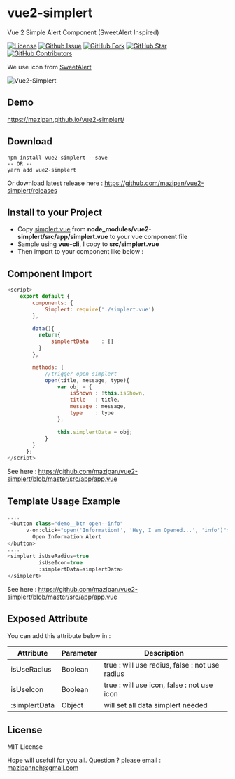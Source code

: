 # vue2-simplert
Vue 2 Simple Alert Component (SweetAlert Inspired)

[![License](https://img.shields.io/github/license/mazipan/vue2-simplert.svg?maxAge=3600)](https://github.com/mazipan/vue2-simplert) 
[![Github Issue](https://img.shields.io/github/issues/mazipan/vue2-simplert.svg?maxAge=3600)](https://github.com/mazipan/vue2-simplert/issues) 
[![GitHub Fork](https://img.shields.io/github/forks/mazipan/vue2-simplert.svg?maxAge=3600)](https://github.com/mazipan/vue2-simplert/network) 
[![GitHub Star](https://img.shields.io/github/stars/mazipan/vue2-simplert.svg?maxAge=3600)](https://github.com/mazipan/vue2-simplert/stargazers) 
[![GitHub Contributors](https://img.shields.io/github/contributors/mazipan/vue2-simplert.svg?maxAge=3600)](https://github.com/mazipan/vue2-simplert/network/members)

We use icon from [SweetAlert](https://github.com/t4t5/sweetalert)

![Vue2-Simplert](https://raw.githubusercontent.com/mazipan/vue2-simplert/master/screenshoot.PNG)

## Demo
https://mazipan.github.io/vue2-simplert/

## Download
```
npm install vue2-simplert --save
-- OR --
yarn add vue2-simplert
```
Or download latest release here : https://github.com/mazipan/vue2-simplert/releases

## Install to your Project
+ Copy [simplert.vue](https://github.com/mazipan/vue2-simplert/blob/master/src/app/simplert.vue) from **node_modules/vue2-simplert/src/app/simplert.vue** to your vue component file
+ Sample using **vue-cli**, I copy to **src/simplert.vue**
+ Then import to your component like below :

## Component Import
```javascript
<script>
    export default {
        components: {
            Simplert: require('./simplert.vue')
        },

        data(){
          return{
              simplertData    : {}
          }
        },

        methods: {
            //trigger open simplert
            open(title, message, type){
                var obj = {
                    isShown : !this.isShown,
                    title   : title,
                    message : message,
                    type    : type
                };

                this.simplertData = obj;
            }
        }
      };
</script>
```
See here : https://github.com/mazipan/vue2-simplert/blob/master/src/app/app.vue

## Template Usage Example
```javascript
....
 <button class="demo__btn open--info"
      v-on:click="open('Information!', 'Hey, I am Opened...', 'info')">
        Open Information Alert
</button>
....
<simplert isUseRadius=true
          isUseIcon=true
          :simplertData=simplertData>
</simplert>
```
See here : https://github.com/mazipan/vue2-simplert/blob/master/src/app/app.vue

## Exposed Attribute
You can add this attribute below in <SimplertComponent> :

| Attribute         	        | Parameter             	| Description                                        	|
|---------------------------	|-----------------------	|---------------------------------------------------	|
| isUseRadius         	        | Boolean                   | true : will use radius, false : not use radius     	|
| isUseIcon         	        | Boolean                   | true : will use icon, false : not use icon         	|
| :simplertData         	    | Object                    | will set all data simplert needed                  	|


## License
MIT License


Hope will usefull for you all.
Question ? please email : mazipanneh@gmail.com
